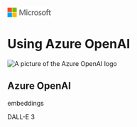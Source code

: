 ![A picture of the Microsoft Logo](./media/graphics/microsoftlogo.png)

# Using Azure OpenAI

![A picture of the Azure OpenAI logo](./media/ch6/openai.png)

## Azure OpenAI

embeddings

DALL-E 3

